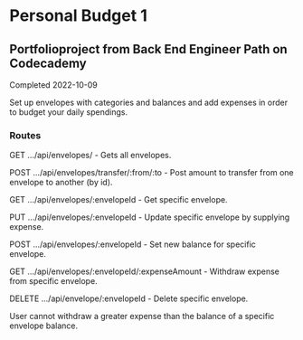 # Personal Budget 1
## Portfolioproject from Back End Engineer Path on Codecademy

Completed 2022-10-09

Set up envelopes with categories and balances and add expenses in order to budget your daily spendings.

### Routes

GET    .../api/envelopes/ - Gets all envelopes.

POST   .../api/envelopes/transfer/:from/:to - Post amount to transfer from one envelope to another (by id).

GET    .../api/envelopes/:envelopeId - Get specific envelope.

PUT    .../api/envelopes/:envelopeId - Update specific envelope by supplying expense.

POST   .../api/envelopes/:envelopeId - Set new balance for specific envelope.

GET    .../api/envelopes/:envelopeId/:expenseAmount - Withdraw expense from specific envelope.

DELETE .../api/envelope/:envelopeId - Delete specific envelope.


User cannot withdraw a greater expense than the balance of a specific envelope balance.
